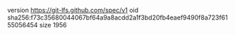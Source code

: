 version https://git-lfs.github.com/spec/v1
oid sha256:f73c35680044067bf64a9a8acdd2a1f3bd20fb4eaef9490f8a723f6155056454
size 1956
